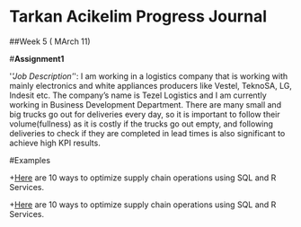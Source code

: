 ﻿

# Tarkan Acikelim Progress Journal








##Week 5 ( MArch 11)

#**Assignment1**

'_'Job Description'_':  I am working in a logistics company that is working with mainly electronics and white appliances producers like Vestel, TeknoSA, LG, Indesit etc. The company’s name is Tezel Logistics and I am currently working in Business Development Department. There are many small and big trucks go out for deliveries every day, so it is important to follow their volume(fullness) as it is costly if the trucks go out empty, and following deliveries to check if they are completed in lead times is also significant to achieve high KPI results. 


#Examples

+[Here](https://github.com/BOUN-ETM58D/pj-tarkanacikelim/blob/master/files/examples.html) are 10 ways to optimize supply chain operations using SQL and R Services.

+[Here](files/examples.html  ) are 10 ways to optimize supply chain operations using SQL and R Services.
